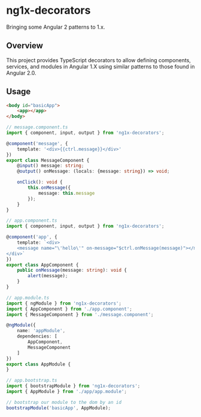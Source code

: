 # ng1x-decorators
Bringing some Angular 2 patterns to 1.x.

## Overview
This project provides TypeScript decorators to allow defining components, services, and modules in Angular 1.X
using similar patterns to those found in Angular 2.0.

## Usage
```html
<body id="basicApp">
	<app></app>
</body>
```

```typescript
// message.component.ts
import { component, input, output } from 'ng1x-decorators';

@component('message', {
	template: '<div>{{ctrl.message}}</div>'
})
export class MessageComponent {
	@input() message: string;
	@output() onMessage: (locals: {message: string}) => void;

	onClick(): void {
		this.onMessage({
			message: this.message
		});
	}
}
```

```typescript
// app.component.ts
import { component, input, output } from 'ng1x-decorators';

@component('app', {
	template: `<div>
	<message name="\'hello\'" on-message="$ctrl.onMessage(message)"></message>
</div>`
})
export class AppComponent {
	public onMessage(message: string): void {
		alert(message);
	}
}
```

```typescript
// app.module.ts
import { ngModule } from 'ng1x-decorators';
import { AppComponent } from './app.component';
import { MessageComponent } from './message.component';

@ngModule({
	name: 'appModule',
	dependencies: [
		AppComponent,
		MessageComponent
	]
})
export class AppModule {
}
```

```typescript
// app.bootstrap.ts
import { bootstrapModule } from 'ng1x-decorators';
import { AppModule } from './app/app.module';

// bootstrap our module to the dom by an id
bootstrapModule('basicApp', AppModule);
```